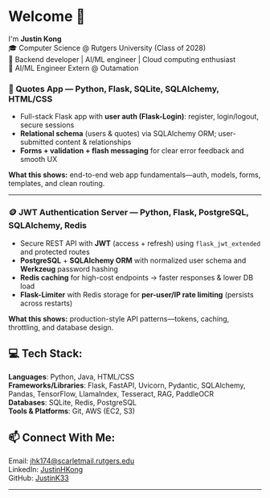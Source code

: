 # Welcome 👋 <br>
I'm <b>Justin Kong</b> <br>
🎓 Computer Science @ Rutgers University (Class of 2028) <br>
🚀 Backend developer | AI/ML engineer | Cloud computing enthusiast<br>
💼 AI/ML Engineer Extern @ Outamation

### 💬 Quotes App — Python, Flask, SQLite, SQLAlchemy, HTML/CSS
- Full-stack Flask app with **user auth (Flask-Login)**: register, login/logout, secure sessions
- **Relational schema** (users & quotes) via SQLAlchemy ORM; user-submitted content & relationships
- **Forms + validation + flash messaging** for clear error feedback and smooth UX

**What this shows:** end-to-end web app fundamentals—auth, models, forms, templates, and clean routing.

---

### 🪙 JWT Authentication Server — Python, Flask, PostgreSQL, SQLAlchemy, Redis
- Secure REST API with **JWT** (access + refresh) using `flask_jwt_extended` and protected routes
- **PostgreSQL** + **SQLAlchemy ORM** with normalized user schema and **Werkzeug** password hashing
- **Redis caching** for high-cost endpoints → faster responses & lower DB load
- **Flask-Limiter** with Redis storage for **per-user/IP rate limiting** (persists across restarts)

**What this shows:** production-style API patterns—tokens, caching, throttling, and database design.

## 💻 Tech Stack:
<b>Languages</b>: Python, Java, HTML/CSS <br>
<b>Frameworks/Libraries</b>: Flask, FastAPI, Uvicorn, Pydantic, SQLAlchemy, Pandas, TensorFlow, LlamaIndex, Tesseract, RAG, PaddleOCR <br>
<b>Databases</b>: SQLite, Redis, PostgreSQL <br>
<b>Tools & Platforms</b>: Git, AWS (EC2, S3) <br>

## 📫 Connect With Me:
Email: jhk174@scarletmail.rutgers.edu <br>
LinkedIn: <a href="https://www.linkedin.com/in/justin-hkong/">JustinHKong</a> <br>
GitHub: <a href="https://github.com/JustinK33">JustinK33</a> <br> 

---

